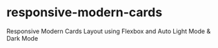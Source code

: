 # responsive-modern-cards
Responsive Modern Cards Layout using Flexbox  and Auto Light Mode &amp; Dark Mode

